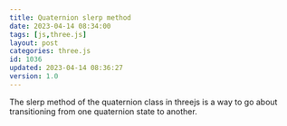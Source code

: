 ```yaml
---
title: Quaternion slerp method
date: 2023-04-14 08:34:00
tags: [js,three.js]
layout: post
categories: three.js
id: 1036
updated: 2023-04-14 08:36:27
version: 1.0
---
```


The slerp method of the quaternion class in threejs is a way to go about transitioning from one quaternion state to another.

<!-- more -->
